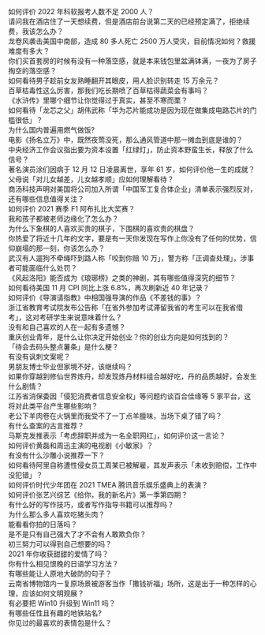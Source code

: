 如何评价 2022 年科软报考人数不足 2000 人？  
请问我在酒店住了一天想续费，但是酒店前台说第二天的已经预定满了，拒绝续费，我该怎么办？  
龙卷风袭击美国中南部，造成 80 多人死亡 2500 万人受灾，目前情况如何？救援难度有多大？  
你们买首套房的时候有没有一种落空感，就是本来钱包里盆满钵满，一夜为了房子掏空的落空感？  
如何看待男子趁前女友熟睡翻开其眼皮，用人脸识别转走 15 万余元？  
百草枯毒性这么厉害，那我们吃长期喷了百草枯得蔬菜会有事吗？  
《水浒传》里哪个细节让你觉得过于真实，甚至不寒而栗？  
如何看待「龙芯之父」胡伟武称「华为芯片能成功是因为现在做集成电路芯片的门槛很低」？  
为什么国内普遍用燃气做饭?  
电影《扬名立万》中，既然夜莺没死，那么通风管道中那一摊血到底是谁的？  
中央经济工作会议指出要为资本设置「红绿灯」，防止资本野蛮生长，释放了什么信号？  
著名演员涂们因病于 12 月 12 日凌晨离世，享年 61 岁，如何评价他一生的成就？  
父母说「对儿女越差，儿女越孝顺」应如何理解看待？  
商汤科技声明对美国将公司加入所谓「中国军工复合体企业」清单表示强烈反对，还有哪些信息值得关注？  
如何评价 2021 赛季 F1 阿布扎比大奖赛？  
我和孩子都被老师边缘化了怎么办？  
为什么下象棋的人喜欢买贵的棋子，下围棋的喜欢贵的棋盘？  
你热爱了将近十几年的文字，要是有一天你发现在写作上你没有了任何的优势，信仰崩塌的那一刻，你该怎么办？  
武汉有人遛狗不牵绳吓到路人称「咬到你赔 10 万」，警方称「正调查处理」，涉事者可能面临什么处罚？  
《风起洛阳》能否成为《琅琊榜》之类的神剧，其有哪些值得深究的细节？  
如何看待美国 11 月 CPI 同比上涨 6.8%，再次刷新近 40 年记录？  
如何评价《导演请指教》中相国强导演的作品《不差钱的事》？  
浙江省教育考试院发布公告称「在省外参加考试滞留我省的考生可以在我省借考」，这对考研学生来说意味着什么？  
没有和自己喜欢的人在一起有多遗憾？  
重庆创业青年，是什么让你决定开始创业？你的创业方向是如何找到的？  
「待会去码头整点薯条」是什么梗？  
有没有讽刺文案呢？  
男朋友博士毕业但家境不好，该继续吗？  
如果你穿越到修仙世界炼丹，却发现炼丹材料组合越好吃，丹的品质越好，会发生什么剧情？  
江苏省消保委因「侵犯消费者信息安全权」等问题约谈百合佳缘等 5 家平台，这将对此类平台产生哪些影响？  
老公下羊肉卷在火锅里而我受不了一丁点羊膻味，当场下桌了错了吗？  
有什么查案的古言推荐？  
马斯克发推表示「考虑辞职并成为一名全职网红」，如何评价这一言论？  
如何评价黄磊和周迅主演的电视剧《小敏家》？  
有没有什么沙雕小说推荐一下？  
如何看待阿里自称遭性侵女员工周某已被解雇，其发声表示「未收到赔偿，工作中没犯错」？  
如何评价时代少年团在 2021 TMEA 腾讯音乐娱乐盛典上的表演？  
如何评价张艺兴综艺《给你，我的新名片》第一季第四期？  
有什么好的写作技巧，或者写作指导书籍可以推荐吗？  
为什么那么多人喜欢吃猪头肉？  
能看看你拍的日落吗？  
是不是只有自己强大了才不会有人敢欺负你？  
初三努力可以得到自己想要的吗？  
2021 年你收获甜甜的爱情了吗？  
你有什么相见恨晚的日语学习方法？  
有哪些能让人原地大破防的句子？  
云南省博物馆内一复原场景被游客当作「撒钱祈福」场所，这是出于一种怎样的心理，应该如何文明观展？  
有必要把 Win10 升级到 Win11 吗？  
有哪些任性且有趣的地铁站名?  
你见过的最喜欢的表情包是什么？  
